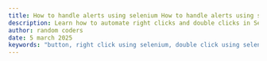 ```yaml
---
title: How to handle alerts using selenium How to handle alerts using selenium
description: Learn how to automate right clicks and double clicks in Selenium using the Actions class. Master browser context menus and advanced mouse interactions for effective web testing.
author: random coders
date: 5 march 2025
keywords: "button, right click using selenium, double click using selenium"
---
```

